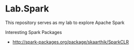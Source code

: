 # Lab.Spark
This repository serves as my lab to explore Apache Spark 


Interesting Spark Packages
* http://spark-packages.org/package/skaarthik/SparkCLR

